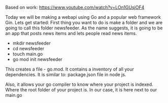 Based on work: https://www.youtube.com/watch?v=LOn1GUsjOF4

Today we will be making a webapi using Go and a popular web framework Gin. Lets get started:
First thing you want to do is make a folder and we are going to call this folder newsfeeder. 
As the name suggests, it is going to be an app that posts news items and lets people read news items. 

* mkdir newsfeeder
* cd newsfeeder
* touch main.go
* go mod init newsfeeder


This creates a file - go.mod. It contains a inventory of all your dependencies. It is similar to:
package.json file in node js.

Also, it allows your go compiler to know where your project is indexed. Where the root folder of your project is. In our case, it is here next to our main.go

